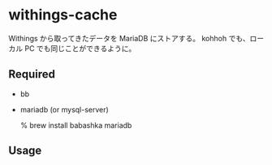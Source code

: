 # withings-cache

Withings から取ってきたデータを MariaDB にストアする。
kohhoh でも、ローカル PC でも同じことができるように。

## Required

* bb
* mariadb (or mysql-server)

    % brew install babashka mariadb

## Usage
